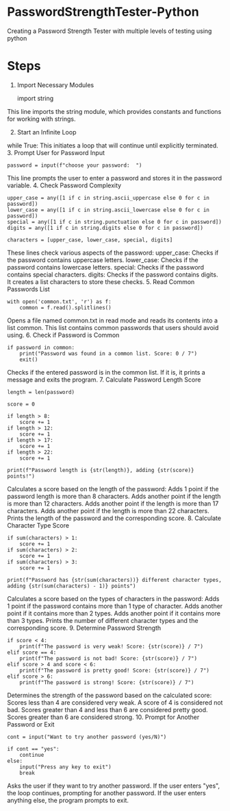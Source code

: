 # PasswordStrengthTester-Python
Creating a Password Strength Tester with multiple levels of testing using python

# Steps
1. Import Necessary Modules

      import string

This line imports the string module, which provides constants and functions for working with strings.

2. Start an Infinite Loop

while True:
This initiates a loop that will continue until explicitly terminated.
3. Prompt User for Password Input

    password = input(f"choose your password:  ")
This line prompts the user to enter a password and stores it in the password variable.
4. Check Password Complexity

    upper_case = any([1 if c in string.ascii_uppercase else 0 for c in password])
    lower_case = any([1 if c in string.ascii_lowercase else 0 for c in password])
    special = any([1 if c in string.punctuation else 0 for c in password])
    digits = any([1 if c in string.digits else 0 for c in password])

    characters = [upper_case, lower_case, special, digits]
These lines check various aspects of the password:
upper_case: Checks if the password contains uppercase letters.
lower_case: Checks if the password contains lowercase letters.
special: Checks if the password contains special characters.
digits: Checks if the password contains digits.
It creates a list characters to store these checks.
5. Read Common Passwords List

    with open('common.txt', 'r') as f:
        common = f.read().splitlines()
Opens a file named common.txt in read mode and reads its contents into a list common. This list contains common passwords that users should avoid using.
6. Check if Password is Common

    if password in common:
        print("Password was found in a common list. Score: 0 / 7")
        exit()
Checks if the entered password is in the common list. If it is, it prints a message and exits the program.
7. Calculate Password Length Score

    length = len(password)

    score = 0

    if length > 8:
        score += 1
    if length > 12:
        score += 1
    if length > 17:
        score += 1
    if length > 22:
        score += 1

    print(f"Password length is {str(length)}, adding {str(score)} points!")
Calculates a score based on the length of the password:
Adds 1 point if the password length is more than 8 characters.
Adds another point if the length is more than 12 characters.
Adds another point if the length is more than 17 characters.
Adds another point if the length is more than 22 characters.
Prints the length of the password and the corresponding score.
8. Calculate Character Type Score

    if sum(characters) > 1:
        score += 1
    if sum(characters) > 2:
        score += 1
    if sum(characters) > 3:
        score += 1

    print(f"Password has {str(sum(characters))} different character types, adding {str(sum(characters) - 1)} points")
Calculates a score based on the types of characters in the password:
Adds 1 point if the password contains more than 1 type of character.
Adds another point if it contains more than 2 types.
Adds another point if it contains more than 3 types.
Prints the number of different character types and the corresponding score.
9. Determine Password Strength

    if score < 4:
        print(f"The password is very weak! Score: {str(score)} / 7")
    elif score == 4:
        print(f"The password is not bad! Score: {str(score)} / 7")
    elif score > 4 and score < 6:
        print(f"The password is pretty good! Score: {str(score)} / 7")
    elif score > 6:
        print(f"The password is strong! Score: {str(score)} / 7")
Determines the strength of the password based on the calculated score:
Scores less than 4 are considered very weak.
A score of 4 is considered not bad.
Scores greater than 4 and less than 6 are considered pretty good.
Scores greater than 6 are considered strong.
10. Prompt for Another Password or Exit

    cont = input("Want to try another password (yes/N)")

    if cont == "yes":
        continue
    else:
        input("Press any key to exit")
        break
Asks the user if they want to try another password.
If the user enters "yes", the loop continues, prompting for another password.
If the user enters anything else, the program prompts to exit.
